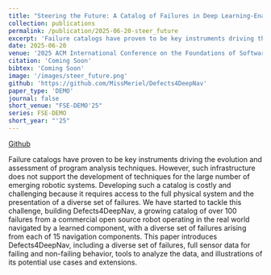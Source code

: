 ```yaml
---
title: "Steering the Future: A Catalog of Failures in Deep Learning-Enabled Robotic Navigation Systems"
collection: publications
permalink: /publication/2025-06-20-steer_future
excerpt: 'Failure catalogs have proven to be key instruments driving the evolution and assessment of program analysis techniques. However, such infrastructure does not support the development of techniques for the large number of emerging robotic systems. Developing such a catalog is costly and challenging because it requires access to the full physical system and the presentation of a diverse set of failures. We have started to tackle this challenge, building Defects4DeepNav, a growing catalog of over 100 failures from a commercial open source robot operating in the real world navigated by a learned component, with a diverse set of failures arising from each of 15 navigation components. This paper introduces Defects4DeepNav, including a diverse set of failures, full sensor data for failing and non-failing behavior, tools to analyze the data, and illustrations of its potential use cases and extensions.'
date: 2025-06-20
venue: '2025 ACM International Conference on the Foundations of Software Engineering: Demonstrations'
citation: 'Coming Soon'
bibtex: 'Coming Soon'
image: '/images/steer_future.png'
github: 'https://github.com/MissMeriel/Defects4DeepNav'
paper_type: 'DEMO'
journal: false
short_venue: "FSE-DEMO'25"
series: FSE-DEMO
short_year: "'25"
---
```

<a href="https://github.com/MissMeriel/Defects4DeepNav"><i class="fab fa-fw fa-github" aria-hidden="true"></i> Github</a>

Failure catalogs have proven to be key instruments driving the evolution and assessment of program analysis techniques. However, such infrastructure does not support the development of techniques for the large number of emerging robotic systems. Developing such a catalog is costly and challenging because it requires access to the full physical system and the presentation of a diverse set of failures. We have started to tackle this challenge, building Defects4DeepNav, a growing catalog of over 100 failures from a commercial open source robot operating in the real world navigated by a learned component, with a diverse set of failures arising from each of 15 navigation components. This paper introduces Defects4DeepNav, including a diverse set of failures, full sensor data for failing and non-failing behavior, tools to analyze the data, and illustrations of its potential use cases and extensions.

